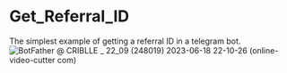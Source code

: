 # Get_Referral_ID
The simplest example of getting a referral ID in a telegram bot.
![BotFather @ CRIBLLE _ 22_09 (248019) 2023-06-18 22-10-26 (online-video-cutter com)](https://github.com/Criblle/Get_Referral_ID/assets/97399458/3d369359-d7c1-47dd-bad1-142ab2a0e1e4)
